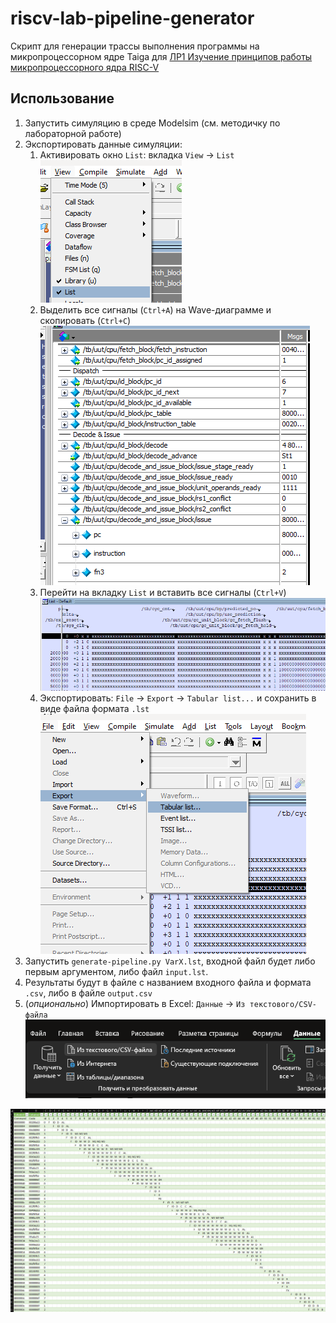 # riscv-lab-pipeline-generator
Скрипт для генерации трассы выполнения программы на микропроцессорном ядре Taiga для [ЛР1 Изучение принципов работы микропроцессорного ядра RISC-V](https://gitlab.com/sibragimov/riscv-lab/-/blob/main/main.adoc) 

## Использование

1. Запустить симуляцию в среде Modelsim (см. методичку по лабораторной работе)
2. Экспортировать данные симуляции:
   1. Активировать окно `List`: вкладка `View` -> `List`
      ![list-tab-activate](docs/list-tab-activate.png)
   2. Выделить все сигналы (`Ctrl+A`) на Wave-диаграмме и скопировать (`Ctrl+C`)
      ![select-and-copy-all-signals](docs/select-and-copy-all-signals.png)
   3. Перейти на вкладку `List` и вставить все сигналы (`Ctrl+V`)
      ![paste-signals-on-list-tab](docs/paste-signals-on-list-tab.png)
   4. Экспортировать: `File` -> `Export` -> `Tabular list...` и сохранить в виде файла формата `.lst`
      ![export-list-tab](docs/export-list-tab.png)
3. Запустить `generate-pipeline.py VarX.lst`, входной файл будет либо первым аргументом, либо файл `input.lst`.
4. Результаты будут в файле с названием входного файла и формата `.csv`, либо в файле `output.csv`
5. (_опционально_) Импортировать в Excel: `Данные` -> `Из текстового/CSV-файла`
   ![excel-import-csv](docs/excel-import-csv.png)

![excel-results](docs/excel-results.png)